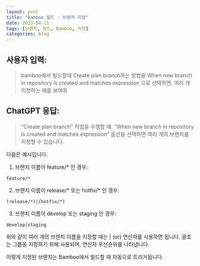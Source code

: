 ```yaml
---
layout: post
title: "Bamboo 빌드 - 브랜치 지정"
date: 2023-04-11
tags: [브랜치, 빌드, Bamboo, 지정]
categories: blog
---
```


## 사용자 입력:
> bamboo에서 빌드할때  Create plan branch하는 방법을 When new branch in repository is created and matches expression 으로 선택하면, 여러 개 지정하는 예를 보여줘

## ChatGPT 응답:
> "Create plan branch" 작업을 수행할 때, "When new branch in repository is created and matches expression" 옵션을 선택하면 여러 개의 브랜치를 지정할 수 있습니다. 

다음은 예시입니다. 

1. 브랜치 이름이 feature/* 인 경우:
```
feature/*
```

2. 브랜치 이름이 release/* 또는 hotfix/* 인 경우:
```
(release/*)|(hotfix/*)
```

3. 브랜치 이름이 develop 또는 staging 인 경우:
```
develop|staging
```

위와 같이 여러 개의 브랜치 이름을 지정할 때는 | (or) 연산자를 사용하면 됩니다. 괄호는 그룹을 지정하기 위해 사용되며, 연산자 우선순위를 나타냅니다. 

이렇게 지정된 브랜치는 Bamboo에서 빌드할 때 자동으로 트리거됩니다.

